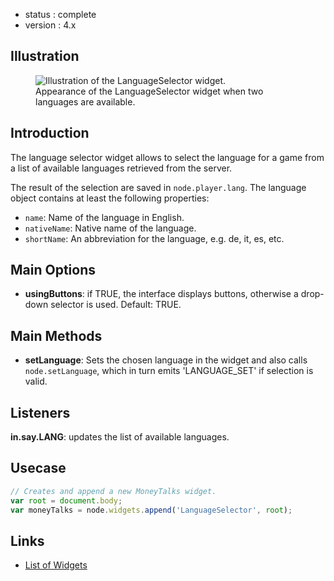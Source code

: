 - status : complete
 - version : 4.x

## Illustration
<figure>
  <img src="http://nodegame.org/images/wiki/LanguageSelector.png" alt="Illustration of the LanguageSelector widget.">
  <br>
  <figcaption>Appearance of the LanguageSelector widget when two
  languages are available.</figcaption>
</figure>


## Introduction

The language selector widget allows to select the language for a game
from a list of available languages retrieved from the server.

The result of the selection are saved in `node.player.lang`. The
language object contains at least the following properties:

- `name`: Name of the language in English.
- `nativeName`: Native name of the language.
- `shortName`: An abbreviation for the language, e.g. de, it, es, etc.


## Main Options

- **usingButtons**: if TRUE, the interface displays buttons, otherwise
    a drop-down selector is used. Default: TRUE.
    
## Main Methods

- **setLanguage**: Sets the chosen language in the widget and also
    calls `node.setLanguage`, which in turn emits 'LANGUAGE_SET' if
    selection is valid.

## Listeners

**in.say.LANG**: updates the list of available languages.

## Usecase

```js
// Creates and append a new MoneyTalks widget.
var root = document.body;
var moneyTalks = node.widgets.append('LanguageSelector', root);
```

## Links

- [List of Widgets](Widgets-v4)
